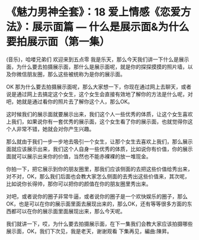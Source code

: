 # 《魅力男神全套》：18 爱上情感《恋爱方法》：展示面篇 — 什么是展示面&为什么要拍展示面（第一集）

(音乐)，哈喽兄弟们 欢迎来到五点零 我是乐天，那么今天我们讲一下什么是展示面，为什么要去拍摄展示面，那什么是展示面呢，就是你的探探摸摸的照片墙，以及你微信朋友圈，那么这些被统称为是你的展示面。

OK 那为什么要去拍摄展示面呢，那么大家想一下，你现在通过网上去聊天，或者说是通过网上去搞定这个女生，这个女生会直接有效地了解你的方法是什么呢，对吧，她就是通过看你的照片去了解你这个人，那么OK。

这时候我们的展示面就要展示出来，我们这个人一些优秀的体质，让这个女生喜欢上我们，如果说你有一套优秀的展示面，这个女生看了你的展示面，也就觉得你这个人非常不错，她就会对你产生兴趣。

那么就由于我们一步一步地去吸引一个女生，让那个女生去喜欢上我们，那么展示面就应该展示出来，我们这个人自身一些优秀的体质，比如说你有价值，你的展示面就可以展示出来你的价值，当然也不能赤裸裸的放一堆现金。

你拍一下，把它展示到你的朋友圈里，那我们应该侧面的去把这些价值给秀出来，对不对，OK，那么我们后面也会教大家怎么侧面的去秀出这些价值来，其次呢，比如说你长得帅，那你可以把你的颜值在你的朋友圈里秀出来。

对吧，或者说你的圈子非常牛逼，或者说你的圈子是一个欢快娱乐的圈子，那么OK，也是可以在你的展示面里面去展现出来的，那么OK，还有等等很多方面的东西都可以在你的展示面里面展现出来，那么今天呢。

我们就讲一下，哎，为什么要去拍摄展示面，在下一集我们会教大家应该拍摄哪些展示面，OK，我们下次见，我是老天，谢谢观看 下集再见，編曲:陳昇。

